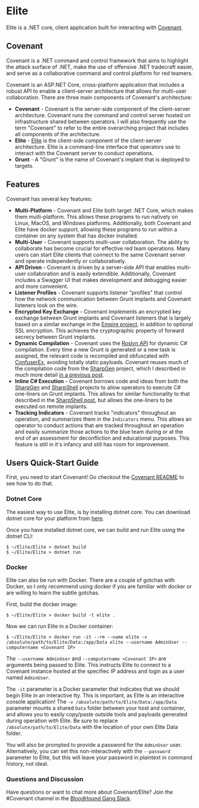 # Elite

Elite is a .NET core, client application built for interacting with [Covenant](https://github.com/cobbr/Covenant).

## Covenant

Covenant is a .NET command and control framework that aims to highlight the attack surface of .NET, make the use of offensive .NET tradecraft easier, and serve as a collaborative command and control platform for red teamers.

Covenant is an ASP.NET Core, cross-platform application that includes a robust API to enable a client-server architecture that allows for multi-user collaboration. There are three main components of Covenant's architecture:

* **Covenant** - Covenant is the server-side component of the client-server architecture. Covenant runs the command and control server hosted on infrastructure shared between operators. I will also frequently use the term "Covenant" to refer to the entire overarching project that includes all components of the architecture.
* **Elite** - [Elite](https://github.com/cobbr/Elite) is the client-side component of the client-server architecture. Elite is a command-line interface that operators use to interact with the Covenant server to conduct operations.
* **Grunt** - A "Grunt" is the name of Covenant's implant that is deployed to targets.

## Features

Covenant has several key features:

* **Multi-Platform** - Covenant and Elite both target .NET Core, which makes them multi-platform. This allows these programs to run natively on Linux, MacOS, and Windows platforms. Additionally, both Covenant and Elite have docker support, allowing these programs to run within a container on any system that has docker installed.
* **Multi-User** - Covenant supports multi-user collaboration. The ability to collaborate has become crucial for effective red team operations. Many users can start Elite clients that connect to the same Covenant server and operate independently or collaboratively.
* **API Driven** - Covenant is driven by a server-side API that enables multi-user collaboration and is easily extendible. Additionally, Covenant includes a Swagger UI that makes development and debugging easier and more convenient.
* **Listener Profiles** - Covenant supports listener "profiles" that control how the network communication between Grunt implants and Covenant listeners look on the wire.
* **Encrypted Key Exchange** - Covenant implements an encrypted key exchange between Grunt implants and Covenant listeners that is largely based on a similar exchange in the [Empire project](https://github.com/EmpireProject/Empire), in addition to optional SSL encryption. This achieves the cryptographic property of forward secrecy between Grunt implants.
* **Dynamic Compilation** - Covenant uses the [Roslyn API](https://github.com/dotnet/roslyn) for dynamic C# compilation. Every time a new Grunt is generated or a new task is assigned, the relevant code is recompiled and obfuscated with [ConfuserEx](https://github.com/mkaring/ConfuserEx), avoiding totally static payloads. Covenant reuses much of the compilation code from the [SharpGen](https://github.com/cobbr/sharpgen) project, which I described in much more detail [in a previous post](https://cobbr.io/SharpGen.html).
* **Inline C# Execution** - Covenant borrows code and ideas from both the [SharpGen](https://github.com/cobbr/sharpgen) and [SharpShell](https://github.com/cobbr/sharpshell) projects to allow operators to execute C# one-liners on Grunt implants. This allows for similar functionality to that described in the [SharpShell post](https://cobbr.io/SharpShell.html), but allows the one-liners to be executed on remote implants.
* **Tracking Indicators** - Covenant tracks "indicators" throughout an operation, and summarizes them in the `Indicators` menu. This allows an operator to conduct actions that are tracked throughout an operation and easily summarize those actions to the blue team during or at the end of an assessment for deconfliction and educational purposes. This feature is still in it's infancy and still has room for improvement.

## Users Quick-Start Guide

First, you need to start Covenant! Go checkout the [Covenant README](https://github.com/cobbr/Covenant/blob/master/README.md) to see how to do that.

### Dotnet Core

The easiest way to use Elite, is by installing dotnet core. You can download dotnet core for your platform from [here](https://dotnet.microsoft.com/download).

Once you have installed dotnet core, we can build and run Elite using the dotnet CLI:
```
$ ~/Elite/Elite > dotnet build
$ ~/Elite/Elite > dotnet run
```

### Docker

Elite can also be run with Docker. There are a couple of gotchas with Docker, so I only recommend using docker if you are familiar with docker or are willing to learn the subtle gotchas.

First, build the docker image:
```
$ ~/Elite/Elite > docker build -t elite .
```

Now we can run Elite in a Docker container:
```
$ ~/Elite/Elite > docker run -it --rm --name elite -v /absolute/path/to/Elite/Data:/app/Data elite --username AdminUser --computername <Covenant IP>
```
The `--username AdminUser` and `--computername <Covenant IP>` are arguments being passed to Elite. This instructs Elite to connect to a Covenant instance hosted at the specifiec IP address and login as a user named `AdminUser`.

The `-it` parameter is a Docker parameter that indicates that we should begin Elite in an interactive tty. This is important, as Elite is an interactive console application! The `-v /absolute/path/to/Elite/Data:/app/Data` parameter mounts a shared `Data` folder between your host and container, and allows you to easily copy/paste outside tools and payloads generated during operation with Elite. Be sure to replace `/absolute/path/to/Elite/Data` with the location of your own Elite Data folder.

You will also be prompted to provide a password for the `AdminUser` user. Alternatively, you can set this non-interactively with the `--password` parameter to Elite, but this will leave your password in plaintext in command history, not ideal.

### Questions and Discussion

Have questions or want to chat more about Covenant/Elite? Join the #Covenant channel in the [BloodHound Gang Slack](https://bloodhoundgang.herokuapp.com/).